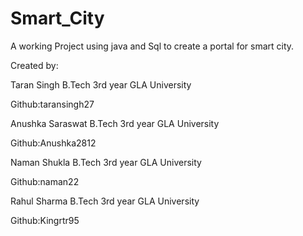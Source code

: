 # Smart_City
A working Project using java and Sql to create a portal for smart city.

Created by:

Taran Singh B.Tech 3rd year GLA University

Github:taransingh27

Anushka Saraswat B.Tech 3rd year GLA University

Github:Anushka2812

Naman Shukla B.Tech 3rd year GLA University

Github:naman22

Rahul Sharma B.Tech 3rd year GLA University 

Github:Kingrtr95
